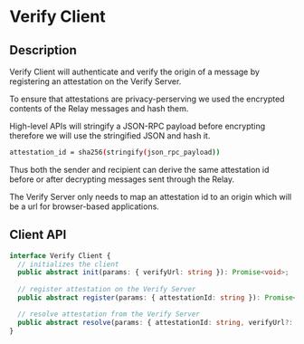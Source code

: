 # Verify Client

## Description

Verify Client will authenticate and verify the origin of a message by registering an attestation on the Verify Server.

To ensure that attestations are privacy-perserving we used the encrypted contents of the Relay messages and hash them.

High-level APIs will stringify a JSON-RPC payload before encrypting therefore we will use the stringified JSON and hash it.

```sh
attestation_id = sha256(stringify(json_rpc_payload))
```

Thus both the sender and recipient can derive the same attestation id before or after decrypting messages sent through the Relay.

The Verify Server only needs to map an attestation id to an origin which will be a url for browser-based applications.

## Client API

```typescript
interface Verify Client {
  // initializes the client 
  public abstract init(params: { verifyUrl: string }): Promise<void>;
  
  // register attestation on the Verify Server
  public abstract register(params: { attestationId: string }): Promise<void>;

  // resolve attestation from the Verify Server
  public abstract resolve(params: { attestationId: string, verifyUrl?: string }): Promise<string>;
}
```
